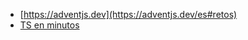 - [https://adventjs.dev](https://adventjs.dev/es#retos)
- [TS en minutos](https://learnxinyminutes.com/docs/es-es/typescript-es/)